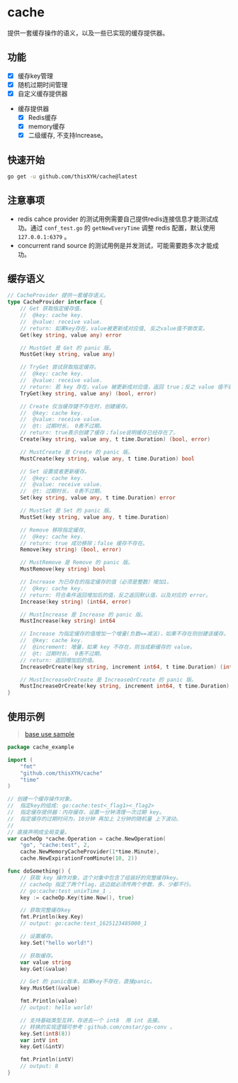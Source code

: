 # cache
提供一套缓存操作的语义，以及一些已实现的缓存提供器。

## 功能
* [X] 缓存key管理
* [X] 随机过期时间管理
* [X] 自定义缓存提供器
* 缓存提供器
    * [X] Redis缓存
    * [X] memory缓存
    * [X] 二级缓存, 不支持Increase。

## 快速开始
```bash
go get -u github.com/thisXYH/cache@latest
```
## 注意事项
* redis cahce provider 的测试用例需要自己提供redis连接信息才能测试成功。通过 `conf_test.go` 的 `getNewEveryTime` 调整 redis 配置，默认使用 `127.0.0.1:6379` 。
* concurrent rand source 的测试用例是并发测试，可能需要跑多次才能成功。

## 缓存语义
```go
// CacheProvider 提供一套缓存语义。
type CacheProvider interface {
	// Get 获取指定缓存值。
	//  @key: cache key.
	//  @value: receive value.
	// return: 如果key存在，value被更新成对应值, 反之value值不做改变。
	Get(key string, value any) error

	// MustGet 是 Get 的 panic 版。
	MustGet(key string, value any)

	// TryGet 尝试获取指定缓存。
	//  @key: cache key.
	//  @value: receive value.
	// return: 若 key 存在，value 被更新成对应值，返回 true；反之 value 值不做改变，返回 false。
	TryGet(key string, value any) (bool, error)

	// Create 仅当缓存键不存在时，创建缓存。
	//  @key: cache key.
	//  @value: receive value.
	//  @t: 过期时长， 0表不过期。
	// return: true表示创建了缓存；false说明缓存已经存在了。
	Create(key string, value any, t time.Duration) (bool, error)

	// MustCreate 是 Create 的 panic 版。
	MustCreate(key string, value any, t time.Duration) bool

	// Set 设置或者更新缓存。
	//  @key: cache key.
	//  @value: receive value.
	//  @t: 过期时长， 0表不过期。
	Set(key string, value any, t time.Duration) error

	// MustSet 是 Set 的 panic 版。
	MustSet(key string, value any, t time.Duration)

	// Remove 移除指定缓存,
	//  @key: cache key.
	// return: true 成功移除；false 缓存不存在。
	Remove(key string) (bool, error)

	// MustRemove 是 Remove 的 panic 版。
	MustRemove(key string) bool

	// Increase 为已存在的指定缓存的值（必须是整数）增加1。
	//  @key: cache key.
	// return: 符合条件返回增加后的值，反之返回默认值，以及对应的 error。
	Increase(key string) (int64, error)

	// MustIncrease 是 Increase 的 panic 版。
	MustIncrease(key string) int64

	// Increase 为指定缓存的值增加一个增量(负数==减法)，如果不存在则创建该缓存。
	//  @key: cache key.
	//  @increment: 增量，如果 key 不存在，则当成新缓存的 value。
	//  @t: 过期时长， 0表不过期。
	// return: 返回增加后的值。
	IncreaseOrCreate(key string, increment int64, t time.Duration) (int64, error)

	// MustIncreaseOrCreate 是 IncreaseOrCreate 的 panic 版。
	MustIncreaseOrCreate(key string, increment int64, t time.Duration) int64
}
```

## 使用示例
> [base use sample](https://github.com/thisXYH/cache/blob/main/internal/sample_test.go)
````go
package cache_example

import (
	"fmt"
	"github.com/thisXYH/cache"
	"time"
)

// 创建一个缓存操作对象。
//  指定key的组成: go:cache:test<_flag1><_flag2>
//  指定缓存提供器：内存缓存，设置一分钟清理一次过期 key。
//  指定缓存的过期时间为，10分钟 再加上 2分钟的随机量 上下波动。
//
// 直接声明成全局变量。
var cacheOp *cache.Operation = cache.NewOperation(
	"go", "cache:test", 2,
	cache.NewMemoryCacheProvider(1*time.Minute),
	cache.NewExpirationFromMinute(10, 2))

func doSomething() {
	// 获取 key 操作对象，这个对象中包含了组装好的完整缓存key。
	// cacheOp 指定了两个flag，这边就必须传两个参数，多、少都不行。
	// go:cache:test_unixTime_1 .
	key := cacheOp.Key(time.Now(), true)

	// 获取完整缓存key
	fmt.Println(key.Key)
	// output: go:cache:test_1625123485000_1

	// 设置缓存。
	key.Set("hello world!")

	// 获取缓存。
	var value string
	key.Get(&value)

	// Get 的 panic版本，如果key不存在，直接panic。
	key.MustGet(&value)

	fmt.Println(value)
	// output: hello world!

	// 支持基础类型互转，存进去一个 int8  用 int 去接。
	// 转换的实现逻辑可参考：github.com/cmstar/go-conv 。
	key.Set(int8(8))
	var intV int
	key.Get(&intV)

	fmt.Println(intV)
	// output: 8
}
````